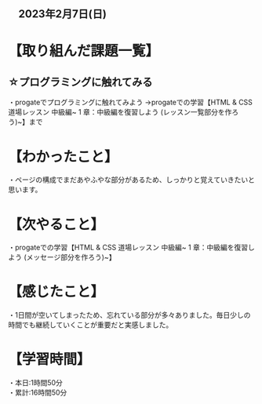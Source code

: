 ## 　2023年2月7日(日)

# 【取り組んだ課題一覧】
## ☆プログラミングに触れてみる
・progateでプログラミングに触れてみよう
→progateでの学習【HTML & CSS 道場レッスン 中級編~ 1 章：中級編を復習しよう (レッスン一覧部分を作ろう)~】まで
# 【わかったこと】
・ページの構成でまだあやふやな部分があるため、しっかりと覚えていきたいと思います。
# 【次やること】
・progateでの学習【HTML & CSS 道場レッスン 中級編~ 1 章：中級編を復習しよう (メッセージ部分を作ろう)~】
# 【感じたこと】
・1日間が空いてしまったため、忘れている部分が多々ありました。毎日少しの時間でも継続していくことが重要だと実感しました。
# 【学習時間】
・本日:1時間50分  
・累計:16時間50分
